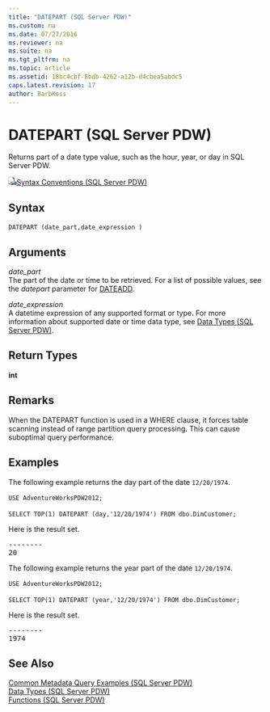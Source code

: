 ```yaml
---
title: "DATEPART (SQL Server PDW)"
ms.custom: na
ms.date: 07/27/2016
ms.reviewer: na
ms.suite: na
ms.tgt_pltfrm: na
ms.topic: article
ms.assetid: 18bc4cbf-8bdb-4262-a12b-d4cbea5abdc5
caps.latest.revision: 17
author: BarbKess
---
```

# DATEPART (SQL Server PDW)
Returns part of a date type value, such as the hour, year, or day in SQL Server PDW.  
  
![Topic link icon](../sqlpdw/media/Topic_Link.gif "Topic_Link")[Syntax Conventions &#40;SQL Server PDW&#41;](../sqlpdw/syntax-conventions-sql-server-pdw.md)  
  
## Syntax  
  
```  
DATEPART (date_part,date_expression )  
```  
  
## Arguments  
*date_part*  
The part of the date or time to be retrieved. For a list of possible values, see the *datepart* parameter for [DATEADD](../sqlpdw/dateadd-sql-server-pdw.md).  
  
*date_expression*  
A datetime expression of any supported format or type. For more information about supported date or time data type, see [Data Types &#40;SQL Server PDW&#41;](../sqlpdw/data-types-sql-server-pdw.md).  
  
## Return Types  
**int**  
  
## Remarks  
When the DATEPART function is used in a WHERE clause, it forces table scanning instead of range partition query processing. This can cause suboptimal query performance.  
  
## Examples  
The following example returns the day part of the date `12/20/1974`.  
  
```  
USE AdventureWorksPDW2012;  
  
SELECT TOP(1) DATEPART (day,'12/20/1974') FROM dbo.DimCustomer;  
```  
  
Here is the result set.  
  
<pre>--------  
20</pre>  
  
The following example returns the year part of the date `12/20/1974`.  
  
```  
USE AdventureWorksPDW2012;  
  
SELECT TOP(1) DATEPART (year,'12/20/1974') FROM dbo.DimCustomer;  
```  
  
Here is the result set.  
  
<pre>--------  
1974</pre>  
  
## See Also  
[Common Metadata Query Examples &#40;SQL Server PDW&#41;](../sqlpdw/common-metadata-query-examples-sql-server-pdw.md)  
[Data Types &#40;SQL Server PDW&#41;](../sqlpdw/data-types-sql-server-pdw.md)  
[Functions &#40;SQL Server PDW&#41;](../sqlpdw/functions-sql-server-pdw.md)  
  
